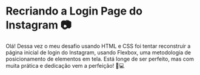 # Recriando a Login Page do Instagram :camera:

Olá! Dessa vez o meu desafio usando HTML e CSS foi tentar reconstruir a página inicial de login do Instagram, usando Flexbox, uma metodologia de posicionamento de elementos em tela. Está longe de ser perfeito, mas com muita prática e dedicação vem a perfeição!  🥰💻

